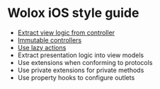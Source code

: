 # Wolox iOS style guide

 * [Extract view logic from controller](./rules/separate-view-logic.md)
 * [Immutable controllers](./rules/immutable-controller.md)
 * [Use lazy actions](./rules/use-lazy-actions.md)
 * Extract presentation logic into view models
 * Use extensions when conforming to protocols
 * Use private extensions for private methods
 * Use property hooks to configure outlets
